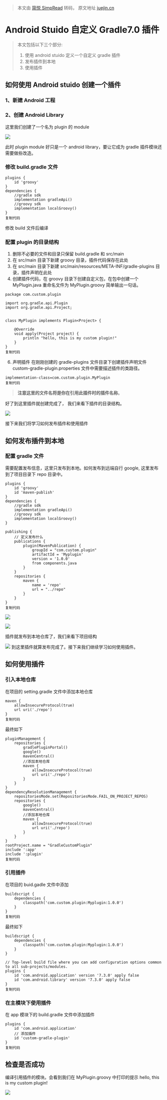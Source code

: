> 本文由 [简悦 SimpRead](http://ksria.com/simpread/) 转码， 原文地址 [juejin.cn](https://juejin.cn/post/7166445120714178597)

Android Stuido 自定义 Gradle7.0 插件
===============================

> 本文包括以下三个部分:
> 
> 1.  使用 android stuido 定义一个自定义 gradle 插件
> 2.  发布插件到本地
> 3.  使用插件

如何使用 Android stuido 创建一个插件
--------------------------

### 1、新建 Android 工程

### 2、创建 Android Library

这里我们创建了一个名为 plugin 的 module

![](https://p9-juejin.byteimg.com/tos-cn-i-k3u1fbpfcp/f1915902c5844bfa8c3bc4ef2b4b9329~tplv-k3u1fbpfcp-zoom-in-crop-mark:4536:0:0:0.awebp?)

此时 plugin module 好只是一个 android library，要让它成为 gradle 插件模块还需要做些改造。

### 修改 build.gradle 文件

```
plugins {
    id 'groovy'
}
dependencies {
    //gradle sdk
    implementation gradleApi()
    //groovy sdk
    implementation localGroovy()
}
复制代码
```

修改 build 文件后编译

### 配置 plugin 的目录结构

1.  删除不必要的文件和目录只保留 build.gradle 和 src/main
2.  在 src/main 目录下新建 groovy 目录，插件代码保存在此处
3.  在 src/main 目录下新建 src/main/resources/META-INF/gradle-plugins 目录，插件声明在此处
4.  创建插件代码，在 groovy 目录下创建自定义包，在包中创建一个 MyPlugin.java 重命名文件为 MyPlugin.groovy 简单输出一句话。

```
package com.custom.plugin

import org.gradle.api.Plugin
import org.gradle.api.Project;


class MyPlugin implements Plugin<Project> {

    @Override
    void apply(Project project) {
        println "hello, this is my custom plugin!"
    }
}
复制代码
```

6.  声明插件 在刚刚创建的 gradle-plugins 文件目录下创建插件声明文件 custom-gradle-plugin.properties 文件中需要描述插件的类路径。

```
implementation-class=com.custom.plugin.MyPlugin
复制代码
```

> **注意这里的文件名将是你在引用此插件时的插件名称**。

好了到这里插件就创建完成了， 我们来看下插件的目录结构。

![](https://p6-juejin.byteimg.com/tos-cn-i-k3u1fbpfcp/aba99fbd88af4b1abb97547bd5473d5c~tplv-k3u1fbpfcp-zoom-in-crop-mark:4536:0:0:0.awebp?)

接下来我们将学习如何发布插件和使用插件

如何发布插件到本地
---------

### 配置 gradle 文件

需要配置发布信息，这里只发布到本地。如何发布到远端自行 google, 这里发布到了项目目录下 repo 目录中。

```
plugins {
    id 'groovy'
    id 'maven-publish'
}
dependencies {
    //gradle sdk
    implementation gradleApi()
    //groovy sdk
    implementation localGroovy()
}

publishing {
    // 定义发布什么
    publications {
        plugin(MavenPublication) {
            groupId = "com.custom.plugin"
            artifactId = 'Myplugin'
            version = '1.0.0'
            from components.java
        }
    }
    repositories {
        maven {
            name = 'repo'
            url = "../repo"
        }
    }
}
复制代码
```

![](https://p6-juejin.byteimg.com/tos-cn-i-k3u1fbpfcp/c84da03421e944aea5c60f743ce9b869~tplv-k3u1fbpfcp-zoom-in-crop-mark:4536:0:0:0.awebp?)

![](https://p9-juejin.byteimg.com/tos-cn-i-k3u1fbpfcp/185923c8923c4ce3ae9024e23b2bf358~tplv-k3u1fbpfcp-zoom-in-crop-mark:4536:0:0:0.awebp?)

插件就发布到本地仓库了，我们来看下项目结构

![](https://p9-juejin.byteimg.com/tos-cn-i-k3u1fbpfcp/1caee3dd01f24e31a078118593afd056~tplv-k3u1fbpfcp-zoom-in-crop-mark:4536:0:0:0.awebp?) 到这里插件就算发布完成了。接下来我们继续学习如何使用插件。

如何使用插件
------

### 引入本地仓库

在项目的 setting.gradle 文件中添加本地仓库

```
maven {
    allowInsecureProtocol(true)
    url uri('./repo')
}
复制代码
```

最终如下

```
pluginManagement {
    repositories {
        gradlePluginPortal()
        google()
        mavenCentral()
        //添加本地仓库
        maven {
            allowInsecureProtocol(true)
            url uri('./repo')
        }
    }
}
dependencyResolutionManagement {
    repositoriesMode.set(RepositoriesMode.FAIL_ON_PROJECT_REPOS)
    repositories {
        google()
        mavenCentral()
        //添加本地仓库
        maven {
            allowInsecureProtocol(true)
            url uri('./repo')
        }
    }
}
rootProject.name = "GradleCustomPlugin"
include ':app'
include ':plugin'
复制代码
```

### 引用插件

在项目的 buid.gadle 文件中添加

```
buildscript {
    dependencies {
        classpath('com.custom.plugin:Myplugin:1.0.0')
    }
}
复制代码
```

最终如下

```
buildscript {
    dependencies {
        classpath('com.custom.plugin:Myplugin:1.0.0')
    }
}

// Top-level build file where you can add configuration options common to all sub-projects/modules.
plugins {
    id 'com.android.application' version '7.3.0' apply false
    id 'com.android.library' version '7.3.0' apply false
}
复制代码
```

### 在主模块下使用插件

在 app 模块下的 build.gradle 文件中添加插件

```
plugins {
    id 'com.android.application'
    // 添加插件
    id 'custom-gradle-plugin'
}
复制代码
```

检查是否成功
------

编译引用插件的模块。会看到我们在 MyPlugin.groovy 中打印的提示 hello, this is my custom plugin!

![](https://p9-juejin.byteimg.com/tos-cn-i-k3u1fbpfcp/b08ae8d425b34248acf5e791f6536a1a~tplv-k3u1fbpfcp-zoom-in-crop-mark:4536:0:0:0.awebp?)